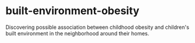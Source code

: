 # built-environment-obesity
Discovering possible association between childhood obesity and children's built environment in the neighborhood around their homes.
